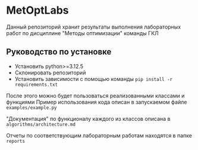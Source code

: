 # MetOptLabs

Данный репозиторий хранит результаты выполнения лабораторных работ по дисциплине "Методы оптимизации" команды ГКЛ

## Руководство по установке
- Установить python>=3.12.5
- Склонировать репозиторий
- Установить зависимости с помощью команды `pip install -r requirements.txt`

После этого можно будет пользоваться реализованными классами и функциями
Пример использования кода описан в запускаемом файле `examples/example.py`

"Документация" по функционалу каждого из классов описана в `algorithms/architecture.md`

Отчеты по соответствующим лабораторным работам находятся в папке `reports`
